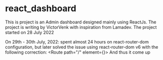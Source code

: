 # react_dashboard
This is project is an Admin dashboard designed mainly using ReactJs. The project is writing by VictorVenk with inspiration from Lamadev. 
The project started on 28 July 2022

On 29th - 30th July, 2022: spent almost 24 hours on react-router-dom configuration, but later solved the issue using react-router-dom v6 with the following correction:
<BrowserRouter>
<Routes>
<Route path="/" element={<Home />}></Route>
</Routes>
</BrowserRouter>
And thus it come up
